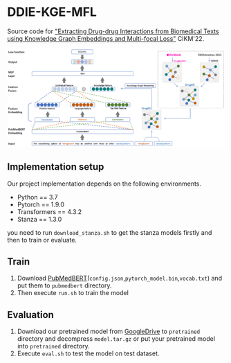 # DDIE-KGE-MFL
Source code for ["Extracting Drug-drug Interactions from Biomedical Texts using Knowledge Graph Embeddings and Multi-focal Loss"](https://doi.org/10.1145/3511808.3557318) CIKM'22.

![Overview of our framework](./framework.png)

## Implementation setup
Our project implementation depends on the following environments.
* Python == 3.7
* Pytorch == 1.9.0
* Transformers == 4.3.2
* Stanza == 1.3.0

you need to run `download_stanza.sh` to get the stanza models firstly and then to train or evaluate.  
## Train
  1. Download [PubMedBERT](https://huggingface.co/microsoft/BiomedNLP-PubMedBERT-base-uncased-abstract-fulltext)(`config.json`,`pytorch_model.bin`,`vocab.txt`) and put them to `pubmedbert` directory.
  2. Then execute `run.sh` to train the model
## Evaluation
  1. Download our pretrained model from [GoogleDrive](https://drive.google.com/file/d/1-5x35EgTLrkoK-Zc80ejfMcusBykAygD) to `pretrained` directory and decompress `model.tar.gz` or put your pretrained model into `pretrained` directory.
  2. Execute `eval.sh` to test the model on test dataset.
